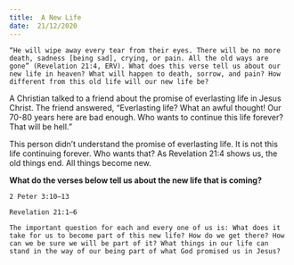 ```yaml
---
title:  A New Life 
date:  21/12/2020
---
```


`“He will wipe away every tear from their eyes. There will be no more death, sadness [being sad], crying, or pain. All the old ways are gone” (Revelation 21:4, ERV). What does this verse tell us about our new life in heaven? What will happen to death, sorrow, and pain? How different from this old life will our new life be?`

A Christian talked to a friend about the promise of everlasting life in Jesus Christ. The friend answered, “Everlasting life? What an awful thought! Our 70-80 years here are bad enough. Who wants to continue this life forever? That will be hell.”

This person didn’t understand the promise of everlasting life. It is not this life continuing forever. Who wants that? As Revelation 21:4 shows us, the old things end. All things become new.

**What do the verses below tell us about the new life that is coming?**

`2 Peter 3:10–13`

`Revelation 21:1–6`

`The important question for each and every one of us is: What does it take for us to become part of this new life? How do we get there? How can we be sure we will be part of it? What things in our life can stand in the way of our being part of what God promised us in Jesus?`